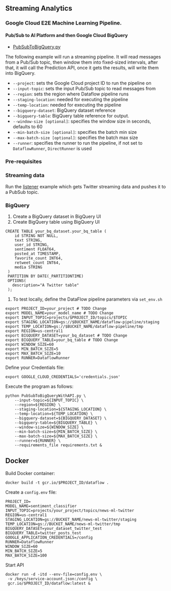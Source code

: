 ## Streaming Analytics

### Google Cloud E2E Machine Learning Pipeline.
#### Pub/Sub to AI Platform and then Google Cloud BigQuery

* [PubSubToBigQuery.py](PubSubToBigQuery.py)

The following example will run a streaming pipeline. It will read 
messages from a Pub/Sub topic, then window them into fixed-sized intervals, 
after that, it will call the Prediction API, once it gets the results,
will write them into BigQuery.

+ `--project`: sets the Google Cloud project ID to run the pipeline on
+ `--input-topic`: sets the input Pub/Sub topic to read messages from
+ `--region`: sets the region where Dataflow pipeline runs
+ `--staging-location`:  needed for executing the pipeline
+ `--temp-location`: needed for executing the pipeline
+ `--bigquery-dataset`:  BigQuery dataset reference
+ `--bigquery-table`: BigQuery table reference for output.
+ `--window-size [optional]`: specifies the window size in seconds, defaults to 60
+ `--min-batch-size [optional]`: specifies the batch min size
+ `--max-batch-size [optional]`: specifies the batch max size
+ `--runner`: specifies the runner to run the pipeline, if not set to `DataflowRunner`, `DirectRunner` is used

### Pre-requisites

### Streaming data

Run the [listener](../listener) example which gets Twitter streaming data
and pushes it to a PubSub topic.

### BigQuery 

1. Create a BigQuery dataset in BigQuery UI
2. Create BigQuery table using BigQuery UI

```postgres-sql
CREATE TABLE your_bq_dataset.your_bq_table (
    id STRING NOT NULL,
    text STRING,
    user_id STRING,
    sentiment FLOAT64,
    posted_at TIMESTAMP,
    favorite_count INT64,
    retweet_count INT64,
    media STRING
 )
 PARTITION BY DATE(_PARTITIONTIME)
 OPTIONS(
   description="A Twitter table"
 );
```

1. To test locally, define the DataFlow pipeline parameters via
   `set_env.sh`
  
```shell script
export PROJECT_ID=your_project # TODO Change
export MODEL_NAME=your_model_name # TODO Change
export INPUT_TOPIC=projects/$PROJECT_ID/topics/$TOPIC
export STAGING_LOCATION=gs://$BUCKET_NAME/dataflow-pipeline/staging
export TEMP_LOCATION=gs://$BUCKET_NAME/dataflow-pipeline/tmp
export REGION=us-central1
export BIGQUERY_DATASET=your_bq_dataset # TODO Change
export BIGQUERY_TABLE=your_bq_table # TODO Change
export WINDOW_SIZE=60
export MIN_BATCH_SIZE=5
export MAX_BATCH_SIZE=10
export RUNNER=DataflowRunner
```

Define your Credentials file:
```
export GOOGLE_CLOUD_CREDENTIALS='credentials.json'
```
Execute the program as follows:

```shell script
python PubSubToBigQueryWithAPI.py \
    --input-topic=${INPUT_TOPIC} \
    --region=${REGION} \
    --staging-location=${STAGING_LOCATION} \
    --temp-location=${TEMP_LOCATION} \
    --bigquery-dataset=${BIGQUERY_DATASET} \
    --bigquery-table=${BIGQUERY_TABLE} \
    --window-size=${WINDOW_SIZE} \
    --min-batch-size=${MIN_BATCH_SIZE} \
    --max-batch-size=${MAX_BATCH_SIZE} \
    --runner=${RUNNER} \
    --requirements_file requirements.txt &
```

## Docker

Build Docker container:

```shell script
docker build -t gcr.io/$PROJECT_ID/dataflow .
```

Create a `config.env` file:

```shell script
PROJECT_ID=
MODEL_NAME=sentiment_classifier
INPUT_TOPIC=projects/your_project/topics/news-ml-twitter
REGION=us-central1
STAGING_LOCATION=gs://BUCKET_NAME/news-ml-twitter/staging
TEMP_LOCATION=gs://BUCKET_NAME/news-ml-twitter/tmp
BIGQUERY_DATASET=your_dataset_twitter_test
BIGQUERY_TABLE=twitter_posts_test
GOOGLE_APPLICATION_CREDENTIALS=/config
RUNNER=DataflowRunner
WINDOW_SIZE=60
MIN_BATCH_SIZE=5
MAX_BATCH_SIZE=100

```

Start API

```shell script
docker run -d -itd --env-file=config.env \
 -v /keys/service-account.json:/config \
 gcr.io/$PROJECT_ID/dataflow:latest &
```
